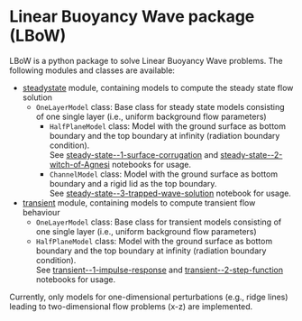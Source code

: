 # Linear Buoyancy Wave package (LBoW)
LBoW is a python package to solve Linear Buoyancy Wave problems. The following modules and classes are available:
- [steadystate](steadystate.py) module, containing models to compute the steady state flow solution
  - `OneLayerModel` class: Base class for steady state models consisting of one single layer (i.e., uniform background flow parameters)
    - `HalfPlaneModel` class: Model with the ground surface as bottom boundary and the top boundary at infinity (radiation boundary condition).  
    See [steady-state--1-surface-corrugation](../notebooks/steady-state--1-surface-corrugation.ipynb) and [steady-state--2-witch-of-Agnesi](../notebooks/steady-state--2-witch-of-Agnesi.ipynb) notebooks for usage.
    - `ChannelModel` class: Model with the ground surface as bottom boundary and a rigid lid as the top boundary.  
    See [steady-state--3-trapped-wave-solution](../notebooks/steady-state--3-trapped-wave-solution.ipynb) notebook for usage.
- [transient](transient.py) module, containing models to compute transient flow behaviour
  - `OneLayerModel` class: Base class for transient models consisting of one single layer (i.e., uniform background flow parameters)
  - `HalfPlaneModel` class: Model with the ground surface as bottom boundary and the top boundary at infinity (radiation boundary condition).  
  See [transient--1-impulse-response](../notebooks/transient--1-impulse-response.ipynb) and [transient--2-step-function](../notebooks/transient--2-step-function.ipynb) notebooks for usage.
  
Currently, only models for one-dimensional perturbations (e.g., ridge lines) leading to two-dimensional flow problems (x-z) are implemented.
